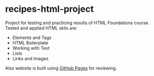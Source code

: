 # recipes-html-project

Project for testing and practicing results of HTML Foundations course. Tested and applied HTML skils are:
  - Elements and Tags
  - HTML Boilerplate
  - Working with Text
  - Lists
  - Links and Images
  
Also website is built using [GitHub Pages](https://emredogu.github.io/recipes-html-project/) for reviewing.
